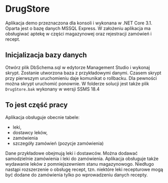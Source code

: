 # DrugStore

Aplikacja demo przeznaczona dla konsoli i wykonana w .NET Core 3.1.
Oparta jest o bazę danych MSSQL Express.
W założeniu aplikacja ma obsługiwać aptekę w części magazynowej oraz rejestracji zamówień i recept.

## Inicjalizacja bazy danych

Otwórz plik DbSchema.sql w edytorze Management Studio i wykonaj skrypt. Zostanie utworzona baza z przykładowymi danymi.
Czasem skrypt przy pierwszym uruchomieniu daje komunikat o rollbacku. Dla pewności można skrypt uruchomić ponownie.
W folderze solucji jest także plik `DrugStore.bak` wykonany w wersji SSMS 18.4

## To jest część pracy

Aplikacja obsługuje obecnie tabele:

- leki,
- dostawcy leków,
- zamówienia
- szczegóły zamówień (pozycje zamówienia)

Dane przykładowe obejmują leki i dostawców. Można dodawać samodzielnie zamówienia i leki do zamówienia.
Aplikacja obsługuje także wydawanie leków z pomniejszewniem stanu magazynowogo. Niedługo nastąpi rozszerzenie o obsługę recept, tzn. niektóre leki recepturowe mogą być dodane do zamówienia tylko po wprowadzeniu danych recepty.
